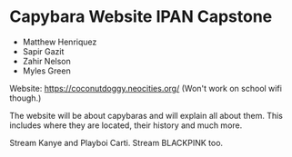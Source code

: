# Capybara Website IPAN Capstone
* Matthew Henriquez
* Sapir Gazit
* Zahir Nelson
* Myles Green

Website: https://coconutdoggy.neocities.org/
(Won't work on school wifi though.)

The website will be about capybaras and will explain all about them. This includes where they are located, their history and much more.

Stream Kanye and Playboi Carti.
Stream BLACKPINK too.
 
